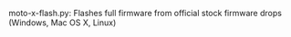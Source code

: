 moto-x-flash.py: Flashes full firmware from official stock firmware drops (Windows, Mac OS X, Linux)
